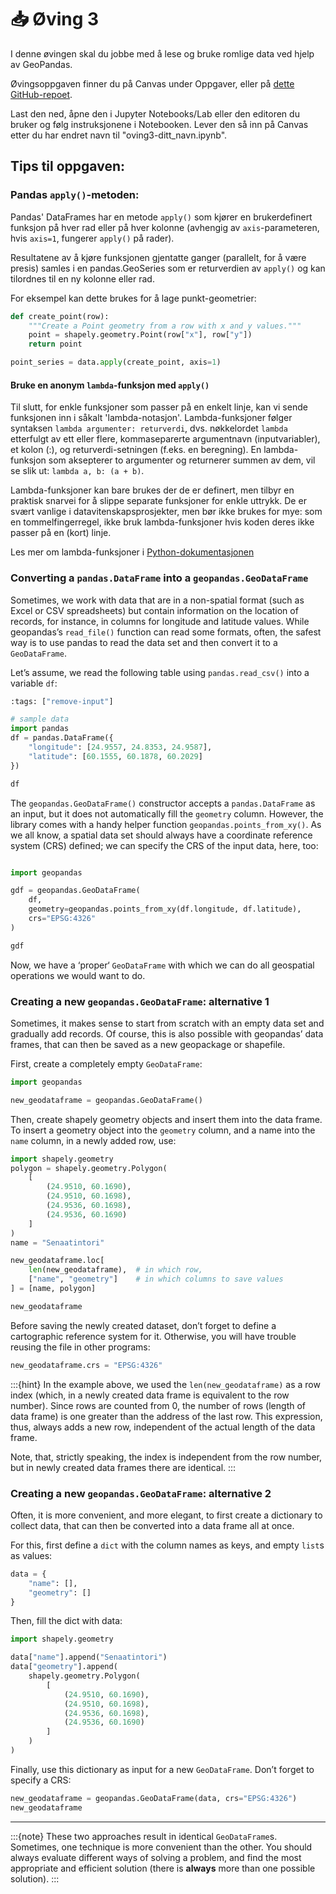 # 📥 Øving 3

I denne øvingen skal du jobbe med å lese og bruke romlige data ved hjelp av GeoPandas.

Øvingsoppgaven finner du på Canvas under Oppgaver, eller på [dette GitHub-repoet](https://github.com/GMGI221-2024/gmgi221-ovinger).

Last den ned, åpne den i Jupyter Notebooks/Lab eller den editoren du bruker og følg instruksjonene i Notebooken. Lever den så inn på Canvas etter du har endret navn til "oving3-ditt_navn.ipynb".

## Tips til oppgaven:

### Pandas `apply()`-metoden:

Pandas' DataFrames har en metode `apply()` som kjører en brukerdefinert funksjon på hver rad eller på hver kolonne (avhengig av `axis`-parameteren, hvis `axis=1`, fungerer `apply()` på rader).

Resultatene av å kjøre funksjonen gjentatte ganger (parallelt, for å være presis) samles i en pandas.GeoSeries som er returverdien av `apply()` og kan tilordnes til en ny kolonne eller rad.

For eksempel kan dette brukes for å lage punkt-geometrier:

```python
def create_point(row):
    """Create a Point geometry from a row with x and y values."""
    point = shapely.geometry.Point(row["x"], row["y"])
    return point

point_series = data.apply(create_point, axis=1)
```
#### Bruke en anonym `lambda`-funksjon med `apply()`

Til slutt, for enkle funksjoner som passer på en enkelt linje, kan vi sende funksjonen inn i såkalt 'lambda-notasjon'. Lambda-funksjoner følger syntaksen `lambda argumenter: returverdi`, dvs. nøkkelordet `lambda` etterfulgt av ett eller flere, kommaseparerte argumentnavn (inputvariabler), et kolon (:), og returverdi-setningen (f.eks. en beregning). En lambda-funksjon som aksepterer to argumenter og returnerer summen av dem, vil se slik ut: `lambda a, b: (a + b)`.

Lambda-funksjoner kan bare brukes der de er definert, men tilbyr en praktisk snarvei for å slippe separate funksjoner for enkle uttrykk. De er svært vanlige i datavitenskapsprosjekter, men bør ikke brukes for mye: som en tommelfingerregel, ikke bruk lambda-funksjoner hvis koden deres ikke passer på en (kort) linje.

Les mer om lambda-funksjoner i [Python-dokumentasjonen](https://docs.python.org/3/tutorial/controlflow.html#lambda-expressions)


### Converting a `pandas.DataFrame`  into a `geopandas.GeoDataFrame`

Sometimes, we work with data that are in a non-spatial format (such as Excel
or CSV spreadsheets) but contain information on the location of records, for
instance, in columns for longitude and latitude values. While geopandas’s
`read_file()` function can read some formats, often, the safest way is to use
pandas to read the data set and then convert it to a `GeoDataFrame`.

Let’s assume, we read the following table using `pandas.read_csv()` into a
variable `df`:

```python
:tags: ["remove-input"]

# sample data
import pandas
df = pandas.DataFrame({
    "longitude": [24.9557, 24.8353, 24.9587],
    "latitude": [60.1555, 60.1878, 60.2029]
})
```

```python
df
```

The `geopandas.GeoDataFrame()` constructor accepts a `pandas.DataFrame` as an
input, but it does not automatically fill the `geometry` column. However, the
library comes with a handy helper function `geopandas.points_from_xy()`. As we
all know, a spatial data set should always have a coordinate reference system
(CRS) defined; we can specify the CRS of the input data, here, too:

```python

import geopandas

gdf = geopandas.GeoDataFrame(
    df,
    geometry=geopandas.points_from_xy(df.longitude, df.latitude),
    crs="EPSG:4326"
)

gdf
```

Now, we have a ‘proper‘ `GeoDataFrame` with which we can do all geospatial
operations we would want to do.



### Creating a new `geopandas.GeoDataFrame`: alternative 1

Sometimes, it makes sense to start from scratch with an empty data set and
gradually add records. Of course, this is also possible with geopandas’ data
frames, that can then be saved as a new geopackage or shapefile.

First, create a completely empty `GeoDataFrame`:

```python
import geopandas

new_geodataframe = geopandas.GeoDataFrame()
```

Then, create shapely geometry objects and insert them into the data frame. To
insert a geometry object into the `geometry` column, and a name into the `name`
column, in a newly added row, use:

```python
import shapely.geometry
polygon = shapely.geometry.Polygon(
    [
        (24.9510, 60.1690),
        (24.9510, 60.1698),
        (24.9536, 60.1698),
        (24.9536, 60.1690)
    ]
)
name = "Senaatintori"

new_geodataframe.loc[
    len(new_geodataframe),  # in which row,
    ["name", "geometry"]    # in which columns to save values
] = [name, polygon]

new_geodataframe
```

Before saving the newly created dataset, don’t forget to define a cartographic
reference system for it. Otherwise, you will have trouble reusing the file in
other programs:

```python
new_geodataframe.crs = "EPSG:4326"
```

:::{hint}
In the example above, we used the `len(new_geodataframe)` as a row index
(which, in a newly created data frame is equivalent to the row number).  Since
rows are counted from 0, the number of rows (length of data frame) is one
greater than the address of the last row. This expression, thus, always adds a
new row, independent of the actual length of the data frame.

Note, that, strictly speaking, the index is independent from the row number,
but in newly created data frames there are identical.
:::


### Creating a new `geopandas.GeoDataFrame`: alternative 2

Often, it is more convenient, and more elegant, to first create a dictionary
to collect data, that can then be converted into a data frame all at once.

For this, first define a `dict` with the column names as keys, and empty `list`s
as values:

```python
data = {
    "name": [],
    "geometry": []
}
```

Then, fill the dict with data:

```python
import shapely.geometry

data["name"].append("Senaatintori")
data["geometry"].append(
    shapely.geometry.Polygon(
        [
            (24.9510, 60.1690),
            (24.9510, 60.1698),
            (24.9536, 60.1698),
            (24.9536, 60.1690)
        ]
    )
)
```

Finally, use this dictionary as input for a new `GeoDataFrame`. Don’t forget to
specify a CRS:

```python
new_geodataframe = geopandas.GeoDataFrame(data, crs="EPSG:4326")
new_geodataframe
```

---

:::{note}
These two approaches result in identical `GeoDataFrame`s. Sometimes, one
technique is more convenient than the other. You should always evaluate
different ways of solving a problem, and find the most appropriate and efficient
solution (there is **always** more than one possible solution).
:::